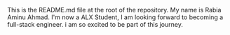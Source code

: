 This is the README.md file at the root of the repository.
My name is Rabia Aminu Ahmad.
I'm now a ALX Student, I am looking forward to becoming a full-stack engineer.
i am so excited to be part of this journey.

